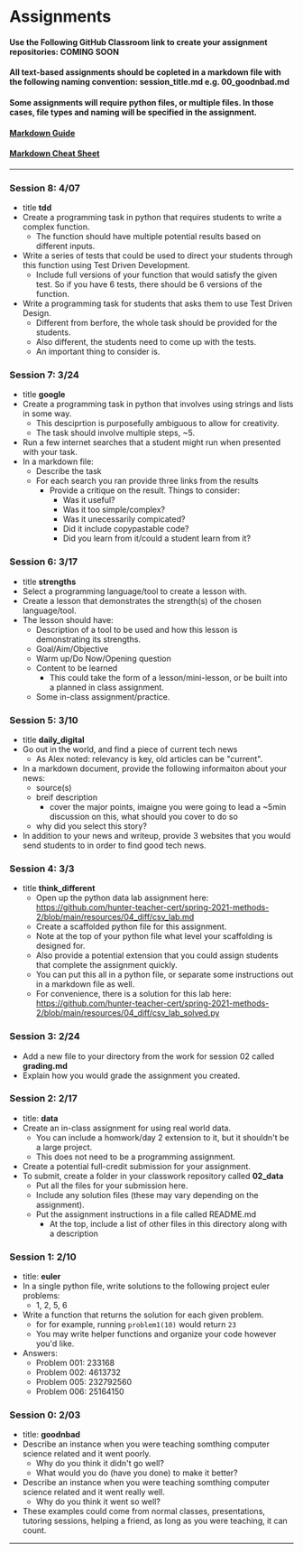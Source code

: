 # Assignments
#### Use the Following GitHub Classroom link to create your assignment repositories: COMING SOON
#### All text-based assignments should be copleted in a markdown file with the following naming convention: session_title.md e.g. 00_goodnbad.md
#### Some assignments will require python files, or multiple files. In those cases, file types and naming will be specified in the assignment.
#### [Markdown Guide](https://guides.github.com/features/mastering-markdown/)
#### [Markdown Cheat Sheet](https://github.com/adam-p/markdown-here/wiki/Markdown-Cheatsheet)
---
### Session 8: 4/07
  * title **tdd**
  * Create a programming task in python that requires students to write a complex function.
    - The function should have multiple potential results based on different inputs.
  * Write a series of tests that could be used to direct your students through this function using Test Driven Development.
    - Include full versions of your function that would satisfy the given test. So if you have 6 tests, there should be 6 versions of the function.
  * Write a programming task for students that asks them to use Test Driven Design.
    - Different from berfore, the whole task should be provided for the students.
    - Also different, the students need to come up with the tests.
    - An important thing to consider is.

### Session 7: 3/24
  * title **google**
  * Create a programming task in python that involves using strings and lists in some way.
    - This desciprtion is purposefully ambiguous to allow for creativity.
    - The task should involve multiple steps, ~5.
  * Run a few internet searches that a student might run when presented with your task.
  * In a markdown file:
    - Describe the task
    - For each search you ran provide three links from the results
      - Provide a critique on the result. Things to consider:
        - Was it useful?
        - Was it too simple/complex?
        - Was it unecessarily compicated?
        - Did it include copypastable code?
        - Did you learn from it/could a student learn from it?

### Session 6: 3/17
  * title **strengths**
  * Select a programming language/tool to create a lesson with.
  * Create a lesson that demonstrates the strength(s) of the chosen language/tool.
  * The lesson should have:
    - Description of a tool to be used and how this lesson is demonstrating its strengths.
    - Goal/Aim/Objective
    - Warm up/Do Now/Opening question
    - Content to be learned
      - This could take the form of a lesson/mini-lesson, or be built into a planned in class assignment.
    - Some in-class assignment/practice.

### Session 5: 3/10
  * title **daily_digital**
  * Go out in the world, and find a piece of current tech news
    - As Alex noted: relevancy is key, old articles can be "current".
  * In a markdown document, provide the following informaiton about your news:
    - source(s)
    - breif description
      - cover the major points, imaigne you were going to lead a ~5min discussion on this, what should you cover to do so
    - why did you select this story?
  * In addition to your news and writeup, provide 3 websites that you would send students to in order to find good tech news.


### Session 4: 3/3
  * title **think_different**
    - Open up the python data lab assignment here: https://github.com/hunter-teacher-cert/spring-2021-methods-2/blob/main/resources/04_diff/csv_lab.md
    - Create a scaffolded python file for this assignment.
    - Note at the top of your python file what level your scaffolding is designed for.
    - Also provide a potential extension that you could assign students that complete the assignment quickly.
    - You can put this all in a python file, or separate some instructions out in a markdown file as well.
    - For convenience, there is a solution for this lab here: https://github.com/hunter-teacher-cert/spring-2021-methods-2/blob/main/resources/04_diff/csv_lab_solved.py

### Session 3: 2/24
* Add a new file to your directory from the work for session 02 called **grading.md**
* Explain how you would grade the assignment you created.

### Session 2: 2/17
  * title: **data**
  * Create an in-class assignment for using real world data.
    - You can include a homwork/day 2 extension to it, but it shouldn't be a large project.
    - This does not need to be a programming assignment.
  * Create a potential full-credit submission for your assignment.
  * To submit, create a folder in your classwork repository called **02_data**
    - Put all the files for your submission here.
    - Include any solution files (these may vary depending on the assignment).
    - Put the assignment instructions in a file called README.md
      - At the top, include a list of other files in this directory along with a description

### Session 1: 2/10
  * title: **euler**
  * In a single python file, write solutions to the following project euler problems:
    - 1, 2, 5, 6
  * Write a function that returns the solution for each given problem.
    - for for example, running `problem1(10)` would return `23`
    - You may write helper functions and organize your code however you'd like.
  * Answers:
    - Problem 001: 233168
    - Problem 002: 4613732
    - Problem 005: 232792560
    - Problem 006: 25164150

### Session 0: 2/03
  * title: **goodnbad**
  * Describe an instance when you were teaching somthing computer science related and it went poorly.
    - Why do you think it didn't go well?
    - What would you do (have you done) to make it better?
  * Describe an instance when you were teaching somthing computer science related and it went really well.
    - Why do you think it went so well?
  * These examples could come from normal classes, presentations, tutoring sessions, helping a friend, as long as you were teaching, it can count.

---
